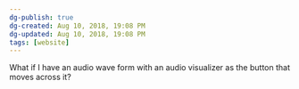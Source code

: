 ```yaml
---
dg-publish: true
dg-created: Aug 10, 2018, 19:08 PM
dg-updated: Aug 10, 2018, 19:08 PM
tags: [website]
---
```


What if I have an audio wave form with an audio visualizer as the button that moves across it?


